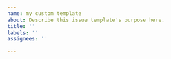 ```yaml
---
name: my custom template
about: Describe this issue template's purpose here.
title: ''
labels: ''
assignees: ''

---
```



